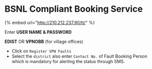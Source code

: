 # BSNL Compliant Booking Service



{% embed url="http://210.212.237.90/tt/" %}

   

Enter **USER NAME & PASSWORD** 

**EDIST** OR **VPNOBB** \(for village offices\)

* Click on `Register VPN Faults`
* Select the `district` also enter `Contact No.` of Fault Booking Person which is mandatory for alerting the status through SMS.

